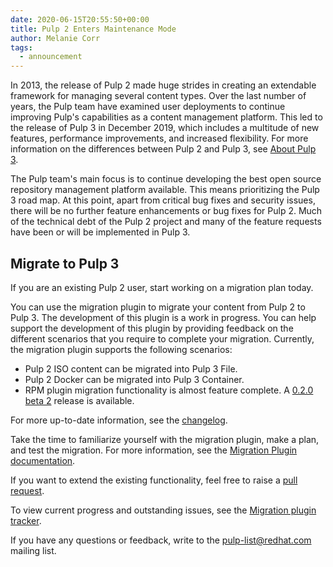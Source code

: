 ```yaml
---
date: 2020-06-15T20:55:50+00:00
title: Pulp 2 Enters Maintenance Mode
author: Melanie Corr
tags:
  - announcement
---
```

<!-- more -->
In 2013, the release of Pulp 2 made huge strides in creating an extendable framework for managing several content types. Over the last number of years, the Pulp team have examined user deployments to continue improving Pulp's capabilities as a content management platform. This led to the release of Pulp 3 in December 2019, which includes a multitude of new features, performance improvements, and increased flexibility. For more information on the differences between Pulp 2 and Pulp 3, see [About Pulp 3](https://pulpproject.org/about-pulp-3/).

The Pulp team's main focus is to continue developing the best open source repository management platform available. This means prioritizing the Pulp 3 road map. At this point, apart from critical bug fixes and security issues, there will be no further feature enhancements or bug fixes for Pulp 2. Much of the technical debt of the Pulp 2 project and many of the feature requests have been or will be implemented in Pulp 3.

## Migrate to Pulp 3

If you are an existing Pulp 2 user, start working on a migration plan today.

You can use the migration plugin to migrate your content from Pulp 2 to Pulp 3. The development of this plugin is a work in progress. You can help support the development of this plugin by providing feedback on the different scenarios that you require to complete your migration. Currently, the migration plugin supports the following scenarios:

*  Pulp 2 ISO content can be migrated into Pulp 3 File.
*  Pulp 2 Docker can be migrated into Pulp 3 Container.
*  RPM plugin migration functionality is almost feature complete. A [0.2.0 beta 2](https://pulp-2to3-migration.readthedocs.io/en/latest/changes.html#b2-2020-04-22) release is available.

For more up-to-date information, see the [changelog](https://pulp-2to3-migration.readthedocs.io/en/latest/changes.html).

Take the time to familiarize yourself with the migration plugin, make a plan, and test the migration. For more information, see the [Migration Plugin documentation](https://pulp-2to3-migration.readthedocs.io/en/latest/index.html).

If you want to extend the existing functionality, feel free to raise a [pull request](https://github.com/pulp/pulp-2to3-migration).

To view current progress and outstanding issues, see the [Migration plugin tracker](https://pulp.plan.io/projects/migration).

If you have any questions or feedback, write to the pulp-list@redhat.com mailing list.
